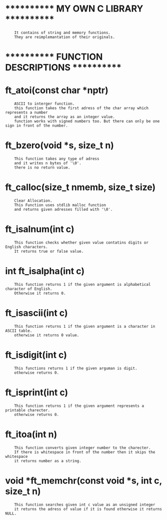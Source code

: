 # **********  MY OWN C LIBRARY ********** 
        It contains of string and memory functions.
        They are reimplemantation of their originals. 

# ********** FUNCTION DESCRIPTIONS **********
# ft_atoi(const char *nptr)
        ASCII to interger function.
        this function takes the first adress of the char array which represents a number
        and it returns the array as an integer value.
        function works with signed numbers too. But there can only be one sign in front of the number.

# ft_bzero(void *s, size_t n)
        This function takes any type of adress
        and it writes n bytes of '\0'.
        there is no return value.

# ft_calloc(size_t nmemb, size_t size)
        Clear Allocation.
        This Function uses stdlib malloc function
        and returns given adresses filled with '\0'.

# ft_isalnum(int c)
        This function checks whether given value contatins digits or English characters. 
        It returns true or false value.
# int	ft_isalpha(int c)
        This function returns 1 if the given argument is alphabetical character of English.
        Otherwise it returns 0.
# ft_isascii(int c)
        This function returns 1 if the given argument is a character in ASCII table.
        otherwise it returns 0 value.
# ft_isdigit(int c)
        This functions returns 1 if the given arguman is digit.
        otherwise returns 0.
# ft_isprint(int c)
        This function returns 1 if the given argument represents a printable charecter.
        otherwise returns 0.
# ft_itoa(int n)
        This function converts given integer number to the charecter.
        If there is whitespace in front of the number then it skips the whitespace
        it returns number as a string.
# void	*ft_memchr(const void *s, int c, size_t n)
        This function searches given int c value as an unsigned integer
        it returns the adress of value if it is found otherwise it returns NULL.
        
        

